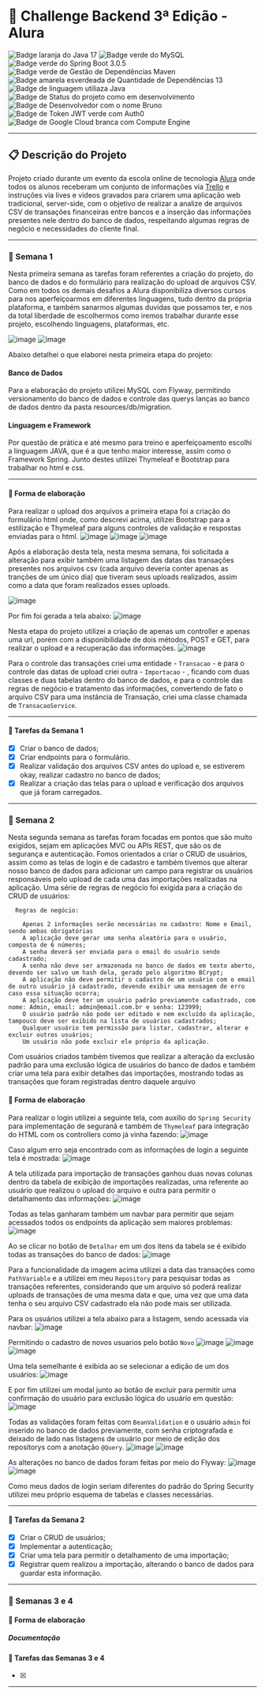 # 🎯 Challenge Backend 3ª Edição - Alura

![Badge laranja do Java 17](https://img.shields.io/badge/Java-17-orange)
![Badge verde do MySQL](https://img.shields.io/badge/MySQL-green)
![Badge verde do Spring Boot 3.0.5](https://img.shields.io/badge/Spring%20Boot-3.0.5-green)
![Badge verde de Gestão de Dependências Maven](https://img.shields.io/badge/Gestão%20De%20Dependências-Maven-green)
![Badge amarela esverdeada de Quantidade de Dependências 13](https://img.shields.io/badge/Depend%C3%AAncias-13-yellowgreen)
![Badge de linguagem utiliaza Java](https://img.shields.io/badge/Linguagem-JAVA-yellow)
![Badge de Status do projeto como em desenvolvimento](https://img.shields.io/badge/Status-Em%20Desenvolvimento-yellowgreen)
![Badge de Desenvolvedor com o nome Bruno](https://img.shields.io/badge/Desenvolvedor-Bruno-green)
![Badge de Token JWT verde com Auth0](https://img.shields.io/badge/TokenJWT-Auth0-green)
![Badge de Google Cloud branca com Compute Engine](https://img.shields.io/badge/Google%20Cloud-Compute%20Engine-white)

---

## 📋 Descrição do Projeto
Projeto criado durante um evento da escola online de tecnologia [Alura](https://www.alura.com.br/) onde todos os alunos receberam um conjunto de informações via [Trello](https://trello.com) e instruções via lives e videos gravados para criarem uma aplicação web tradicional, server-side, com o objetivo de realizar a analize de arquivos CSV de transações financeiras entre bancos e a inserção das informações presentes nele dentro do banco de dados, respeitando algumas regras de negócio e necessidades do cliente final.

---

### 📆 Semana 1
Nesta primeira semana as tarefas foram referentes a criação do projeto, do banco de dados e do formulário para realização do upload de arquivos CSV. Como em todos os demais desafios a Alura disponibiliza diversos cursos para nos aperfeiçoarmos em diferentes linguagens, tudo dentro da própria plataforma, e também sanarmos algumas duvidas que possamos ter, e nos da total liberdade de escolhermos como iremos trabalhar durante esse projeto, escolhendo linguagens, plataformas, etc.

![image](https://user-images.githubusercontent.com/100006703/230392796-a71b4d7b-53eb-4cee-afbc-a7325aaeeaf6.png)
![image](https://user-images.githubusercontent.com/100006703/230392852-a4a7acb6-90c7-4541-861d-c6af8513c8d1.png)

Abaixo detalhei o que elaborei nesta primeira etapa do projeto:

#### Banco de Dados
Para a elaboração do projeto utilizei MySQL com Flyway, permitindo versionamento do banco de dados e controle das querys lanças ao banco de dados dentro da pasta resources/db/migration.

#### Linguagem e Framework
Por questão de prática e até mesmo para treino e aperfeiçoamento escolhi a linguagem JAVA, que é a que tenho maior interesse, assim como o Framework Spring.
Junto destes utilizei Thymeleaf e Bootstrap para trabalhar no html e css.

---

#### 🔨 Forma de elaboração
Para realizar o upload dos arquivos a primeira etapa foi a criação do formulário html onde, como descrevi acima, utilizei Bootstrap para a estilização e Thymeleaf para alguns controles de validação e respostas enviadas para o html.
![image](https://user-images.githubusercontent.com/100006703/230394905-47dfcd91-17dd-43c3-9a91-14d77668335d.png)
![image](https://user-images.githubusercontent.com/100006703/230394968-2c1e84c3-8edc-4c15-82e2-0355d178f500.png)
![image](https://user-images.githubusercontent.com/100006703/230395315-1897c140-039d-4e5b-839c-a2b46686207e.png)

Após a elaboração desta tela, nesta mesma semana, foi solicitada a alteração para exibir também uma listagem das datas das transações presentes nos arquivos csv (cada arquivo deveria conter apenas as tranções de um único dia) que tiveram seus uploads realizados, assim como a data que foram realizados esses uploads.

![image](https://user-images.githubusercontent.com/100006703/230396126-ffdb353d-0b8d-4476-a936-e1244affcf33.png)

Por fim foi gerada a tela abaixo:
![image](https://user-images.githubusercontent.com/100006703/230396213-3e88f0b0-90b1-4908-9af2-19362a4a7cb7.png)

Nesta etapa do projeto utilizei a criação de apenas um controller e apenas uma url, porém com a disponibilidade de dois métodos, POST e GET, para realizar o upload e a recuperação das informações.
![image](https://user-images.githubusercontent.com/100006703/230396748-4daefbd1-1ba5-4070-a269-dfcd2723bb45.png)

Para o controle das transações criei uma entidade - ```Transacao``` - e para o controle das datas de upload criei outra - ```Importacao``` - , ficando com duas classes e duas tabelas dentro do banco de dados, e para o controle das regras de negócio e tratamento das informações, convertendo de fato o arquivo CSV para uma instância de Transação, criei uma classe chamada de ```TransacaoService```.

---

#### 📜 Tarefas da Semana 1
- [x] Criar o banco de dados;
- [x] Criar endpoints para o formulário.
- [x] Realizar validação dos arquivos CSV antes do upload e, se estiverem okay, realizar cadastro no banco de dados; 
- [x] Realizar a criação das telas para o upload e verificação dos arquivos que já foram carregados.

---

### 📆 Semana 2
Nesta segunda semana as tarefas foram focadas em pontos que são muito exigidos, sejam em aplicações MVC ou APIs REST, que são os de segurança e autenticação. Fomos orientados a criar o CRUD de usuários, assim como as telas de login e de cadastro e também tivemos que alterar nosso banco de dados para adicionar um campo para registrar os usuários responsáveis pelo upload de cada uma das importações realizadas na aplicação. 
Uma série de regras de negócio foi exigida para a criação do CRUD de usuários:

```
  Regras de negócio:
  
    Apenas 2 informações serão necessárias no cadastro: Nome e Email, sendo ambas obrigatórias
    A aplicação deve gerar uma senha aleatória para o usuário, composta de 6 números;
    A senha deverá ser enviada para o email do usuário sendo cadastrado;
    A senha não deve ser armazenada no banco de dados em texto aberto, devendo ser salvo um hash dela, gerado pelo algoritmo BCrypt;
    A aplicação não deve permitir o cadastro de um usuário com o email de outro usuário já cadastrado, devendo exibir uma mensagem de erro caso essa situação ocorra;
    A aplicação deve ter um usuário padrão previamente cadastrado, com nome: Admin, email: admin@email.com.br e senha: 123999;
    O usuário padrão não pode ser editado e nem excluído da aplicação, tampouco deve ser exibido na lista de usuários cadastrados;
    Qualquer usuário tem permissão para listar, cadastrar, alterar e excluir outros usuários;
    Um usuário não pode excluir ele próprio da aplicação.
```

Com usuários criados também tivemos que realizar a alteração da exclusão padrão para uma exclusão lógica de usuários do banco de dados e também criar uma tela para exibir detalhes das importações, mostrando todas as transações que foram registradas dentro daquele arquivo

#### 🔨 Forma de elaboração
Para realizar o login utilizei a seguinte tela, com auxilio do ```Spring Security``` para implementação de seguranã e também de ```Thymeleaf``` para integração do HTML com os controllers como já vinha fazendo:
![image](https://user-images.githubusercontent.com/100006703/231603353-5a44d981-7487-4420-8a78-fbed3738f171.png)

Caso algum erro seja encontrado com as informações de login a seguinte tela é mostrada:
![image](https://user-images.githubusercontent.com/100006703/231603414-65b03882-9195-4fff-a569-59fa85016c8c.png)

A tela utilizada para importação de transações ganhou duas novas colunas dentro da tabela de exibição de importações realizadas, uma referente ao usuário que realizou o upload do arquivo e outra para permitir o detalhamento das informações:
![image](https://user-images.githubusercontent.com/100006703/231603668-1bd099f1-dde9-4fbb-9361-5d24294789dc.png)

Todas as telas ganharam também um navbar para permitir que sejam acessados todos os endpoints da aplicação sem maiores problemas:
![image](https://user-images.githubusercontent.com/100006703/231603734-10a7cd2f-d149-4282-9e96-eee045b08c59.png)

Ao se clicar no botão de ```Detalhar``` em um dos itens da tabela se é exibido todas as transações do banco de dados:
![image](https://user-images.githubusercontent.com/100006703/231603856-4a9a2346-2718-4889-ad7e-5ca8d6649af3.png)

Para a funcionalidade da imagem acima utilizei a data das transações como ```PathVariable``` e a utilizei em meu ```Repository``` para pesquisar todas as transações referentes, considerando que um arquivo só poderá realizar uploads de transações de uma mesma data e que, uma vez que uma data tenha o seu arquivo CSV cadastrado ela não pode mais ser utilizada.

Para os usuários utilizei a tela abaixo para a listagem, sendo acessada via navbar:
![image](https://user-images.githubusercontent.com/100006703/231604254-97220232-cec9-4b70-9179-3e3a7a968d76.png)

Permitindo o cadastro de novos usuarios pelo botão ```Novo```
![image](https://user-images.githubusercontent.com/100006703/231604307-b9f4e2f7-4df6-48ab-b704-992932271697.png)
![image](https://user-images.githubusercontent.com/100006703/231604327-222e7e8b-ac54-4ef9-9ed3-c8e07d7c56a0.png)
![image](https://user-images.githubusercontent.com/100006703/231604557-a49185c8-ef6c-49fa-8879-9ef43ced5f89.png)

Uma tela semelhante é exibida ao se selecionar a edição de um dos usuários:
![image](https://user-images.githubusercontent.com/100006703/231604697-9ca9be55-11aa-44db-9ac4-a32cd7f8aa43.png)

E por fim utilizei um modal junto ao botão de excluir para permitir uma confirmação do usuário para exclusão lógica do usuário em questão:
![image](https://user-images.githubusercontent.com/100006703/231604795-142b2665-7865-4798-a2b6-1e1bffcb23e3.png)

Todas as validações foram feitas com ```BeanValidation``` e o usuário ```admin``` foi inserido no banco de dados previamente, com senha criptografada e deixado de lado nas listagens de usuário por meio de edição dos repositorys com a anotação ```@Query```.
![image](https://user-images.githubusercontent.com/100006703/231605032-fb3e8940-6c47-4fa2-9fb2-ed537fe2b99f.png)
![image](https://user-images.githubusercontent.com/100006703/231605072-72873220-65b7-4e61-b384-892f2bf56e2b.png)

As alterações no banco de dados foram feitas por meio do Flyway:
![image](https://user-images.githubusercontent.com/100006703/231605147-515d264a-3b6a-4ee4-8b06-82f06c45f1ba.png)
![image](https://user-images.githubusercontent.com/100006703/231605173-56759243-4202-4c92-bae7-fe3b98ad3299.png)

Como meus dados de login seriam diferentes do padrão do Spring Security utilizei meu próprio esquema de tabelas e classes necessárias.

---

#### 📜 Tarefas da Semana 2
- [x] Criar o CRUD de usuários;
- [x] Implementar a autenticação;
- [x] Criar uma tela para permitir o detalhamento de uma importação;
- [x] Registrar quem realizou a importação, alterando o banco de dados para guardar esta informação.
---

### 📆 Semanas 3 e 4


#### 🔨 Forma de elaboração


##### Documentação



#### 📜 Tarefas das Semanas 3 e 4
- [x] 
---
